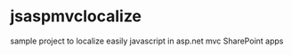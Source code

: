 jsaspmvclocalize
================

sample project to localize easily javascript in asp.net mvc SharePoint apps
